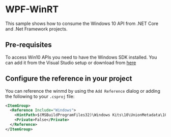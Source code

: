 # WPF-WinRT

This sample shows how to consume the Windows 10 API from .NET Core and .Net Framework projects.

## Pre-requisites

To access Win10 APIs you need to have the Windows SDK installed. You can add it from the Visual Studio setup or download from [here](https://developer.microsoft.com/windows/downloads/windows-10-sdk)

## Configure the reference in your project

You can reference the winmd by using the `Add Reference` dialog or adding the following to your `.csproj` file:

```xml
<ItemGroup>
  <Reference Include="Windows">
    <HintPath>$(MSBuildProgramFiles32)\Windows Kits\10\UnionMetadata\10.0.16299.0\Windows.winmd</HintPath>
    <Private>False</Private>
  </Reference>
</ItemGroup>
```
